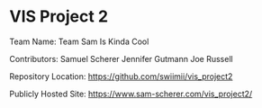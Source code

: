 # VIS Project 2

Team Name: Team Sam Is Kinda Cool

Contributors:
Samuel Scherer
Jennifer Gutmann
Joe Russell

Repository Location: 
https://github.com/swiimii/vis_project2

Publicly Hosted Site:
https://www.sam-scherer.com/vis_project2/
